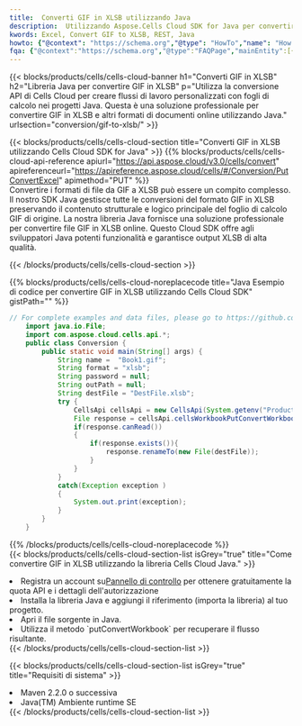 ```yaml
---
title:  Converti GIF in XLSB utilizzando Java
description:  Utilizzando Aspose.Cells Cloud SDK for Java per convertire un file in formato GIF in un file in formato XLSB.
kwords: Excel, Convert GIF to XLSB, REST, Java
howto: {"@context": "https://schema.org","@type": "HowTo","name": "How to convert GIF to XLSB using the Cells Cloud Java library.","description": "How to convert GIF to XLSB using the Cells Cloud Java library.","image": {"@type": "ImageObject"},"url": "/java/conversion/gif-to-xlsb/","step": [{ "@type": "HowToStep","name": "How to convert GIF to XLSB using the Cells Cloud Java library. step 1", "image": {"@type": "ImageObject",},"url": "/java/conversion/gif-to-xlsb/","text": "Register an account at <a href='https://dashboard.aspose.cloud/'>Dashboard</a> to get free API quota & authorization details",},{ "@type": "HowToStep","name": "How to convert GIF to XLSB using the Cells Cloud Java library. step 1", "image": {"@type": "ImageObject",},"url": "/java/conversion/gif-to-xlsb/","text": "Install Java library and add the reference (import the library) to your project.",},{ "@type": "HowToStep","name": "How to convert GIF to XLSB using the Cells Cloud Java library. step 1", "image": {"@type": "ImageObject",},"url": "/java/conversion/gif-to-xlsb/","text": "Open the source file in Java.",},{ "@type": "HowToStep","name": "How to convert GIF to XLSB using the Cells Cloud Java library. step 1", "image": {"@type": "ImageObject",},"url": "/java/conversion/gif-to-xlsb/","text": "Use the `putConvertWorkbook` method to retrieve the resulting stream.",}, ],"supply": {"@type": "HowToSupply","name": "document"},"tool": [{"@type": "HowToTool","name": "IntelliJ IDEA, Visual Studio Code, Eclipse"},{"@type": "HowToTool","name": "Aspose Cells"}],"totalTime": "PT6M"}
fqa: {"@context":"https://schema.org","@type":"FAQPage","mainEntity":[{"@type":"Question","name":"Why convert file formats in C# using REST API?","acceptedAnswer":{"@type":"Answer","text":"Documents are encoded in many ways, and some files may be incompatible with the software you use. To open and read such files, just convert them to appropriate file formats.<br/><ol><li>Install .NET SDK and add the reference (import the library) to your project.</li><li>Open the source file in C# using REST API.</li><li>Call the PutConvertWorkbookRequest() method, passing an output filename with required extension.</li><li>Get the result of conversion as a separate file.</li></ol>"}},{"@type":"Question","name":"What file formats can I convert with your C# library?","acceptedAnswer":{"@type":"Answer","text":"We support a variety of file formats for conversion using .NET library, including XLSX, Excel, xls , PDF, CSV, HTML, Markdown, XML, PNG, JPG, TIFF, Json, TXT and many more."}},{"@type":"Question","name":"What is the maximum allowed file size for conversion using this .NET library?","acceptedAnswer":{"@type":"Answer","text":"There are no file size limits for format conversions using .NET library."}}]}
---
```

{{< blocks/products/cells/cells-cloud-banner h1="Converti GIF in XLSB" h2="Libreria Java per convertire GIF in XLSB" p="Utilizza la conversione API di Cells Cloud per creare flussi di lavoro personalizzati con fogli di calcolo nei progetti Java. Questa è una soluzione professionale per convertire GIF in XLSB e altri formati di documenti online utilizzando Java." urlsection="conversion/gif-to-xlsb/" >}}

{{< blocks/products/cells/cells-cloud-section title="Converti GIF in XLSB utilizzando Cells Cloud SDK for Java" >}}
{{% blocks/products/cells/cells-cloud-api-reference apiurl="https://api.aspose.cloud/v3.0/cells/convert" apireferenceurl="https://apireference.aspose.cloud/cells/#/Conversion/PutConvertExcel" apimethod="PUT" %}}
<br/>
Convertire i formati di file da GIF a XLSB può essere un compito complesso. Il nostro SDK Java gestisce tutte le conversioni del formato GIF in XLSB preservando il contenuto strutturale e logico principale del foglio di calcolo GIF di origine. La nostra libreria Java fornisce una soluzione professionale per convertire file GIF in XLSB online. Questo Cloud SDK offre agli sviluppatori Java potenti funzionalità e garantisce output XLSB di alta qualità.

{{< /blocks/products/cells/cells-cloud-section >}}

{{% blocks/products/cells/cells-cloud-noreplacecode title="Java Esempio di codice per convertire GIF in XLSB utilizzando Cells Cloud SDK" gistPath="" %}}
 
```java
// For complete examples and data files, please go to https://github.com/aspose-cells-cloud/aspose-cells-cloud-java/
    import java.io.File;
    import com.aspose.cloud.cells.api.*;
    public class Conversion {
        public static void main(String[] args) {
            String name =  "Book1.gif";
            String format = "xlsb";
            String password = null;
            String outPath = null;
            String destFile = "DestFile.xlsb";
            try {
                CellsApi cellsApi = new CellsApi(System.getenv("ProductClientId"), System.getenv("ProductClientSecret"));
                File response = cellsApi.cellsWorkbookPutConvertWorkbook(new File(name), format, password, outPath, null,null);            
                if(response.canRead())
                {
                    if(response.exists()){
                        response.renameTo(new File(destFile));
                    }                
                }
            }
            catch(Exception exception )
            {
                System.out.print(exception);
            }
        }
    }
```
 
{{% /blocks/products/cells/cells-cloud-noreplacecode %}}
<br/>
{{< blocks/products/cells/cells-cloud-section-list isGrey="true" title="Come convertire GIF in XLSB utilizzando la libreria Cells Cloud Java." >}}
<li> Registra un account su<a href="https://dashboard.aspose.cloud/">Pannello di controllo</a> per ottenere gratuitamente la quota API e i dettagli dell'autorizzazione</li>
<li>Installa la libreria Java e aggiungi il riferimento (importa la libreria) al tuo progetto.</li>
<li>Apri il file sorgente in Java.</li>
<li>Utilizza il metodo `putConvertWorkbook` per recuperare il flusso risultante.</li>
{{< /blocks/products/cells/cells-cloud-section-list >}}

{{< blocks/products/cells/cells-cloud-section-list isGrey="true" title="Requisiti di sistema" >}}
<li>Maven 2.2.0 o successiva</li>
<li>Java(TM) Ambiente runtime SE</li>
{{< /blocks/products/cells/cells-cloud-section-list >}}
